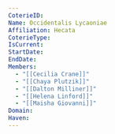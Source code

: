 ```yaml
---
CoterieID: 
Name: Occidentalis Lycaoniae
Affiliation: Hecata
CoterieType: 
IsCurrent: 
StartDate: 
EndDate: 
Members:
  - "[[Cecilia Crane]]"
  - "[[Chaya Plutzik]]"
  - "[[Dalton Milliner]]"
  - "[[Helena Linford]]"
  - "[[Maisha Giovanni]]"
Domain: 
Haven:
---
```

